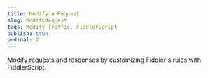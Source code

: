 ```yaml
---
title: Modify a Request
slug: ModifyRequest
tags: Modify Traffic, FiddlerScript
publish: true
ordinal: 2
---
```


Modify requests and responses by customizing Fiddler's rules with FiddlerScript.